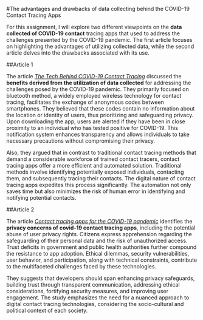 #The advantages and drawbacks of data collecting behind the COVID-19 Contact Tracing Apps

For this assignment, I will explore two different viewpoints on the **data collected of COVID-19 contact** tracing apps that used to address the challenges presented by the COVID-19 pandemic. The first article focuses on highlighting the advantages of utilizing collected data, while the second article delves into the drawbacks associated with its use.


##Article 1

The article [_The Tech Behind COVID-19 Contact Tracing_](https://www.gao.gov/blog/tech-behind-covid-19-contact-tracing) discussed the **benefits derived from the utilization of data collected** for addressing the challenges posed by the COVID-19 pandemic. They primarily focused on bluetooth method, a widely employed wireless technology for contact tracing, facilitates the exchange of anonymous codes between smartphones. They believed that these codes contain no information about the location or identity of users, thus prioritizing and safeguarding privacy. Upon downloading the app, users are alerted if they have been in close proximity to an individual who has tested positive for COVID-19. This notification system enhances transparency and allows individuals to take necessary precautions without compromising their privacy.

Also, they argued that in contrast to traditional contact tracing methods that demand a considerable workforce of trained contact tracers, contact tracing apps offer a more efficient and automated solution. Traditional methods involve identifying potentially exposed individuals, contacting them, and subsequently tracing their contacts. The digital nature of contact tracing apps expedites this process significantly. The automation not only saves time but also minimizes the risk of human error in identifying and notifying potential contacts.

##Article 2
 
The article [_Contact tracing apps for the COVID-19 pandemic_](https://www.ncbi.nlm.nih.gov/pmc/articles/PMC8042619/) identifies the **privacy concerns of covid-19 contact tracing apps**, including the potential abuse of user privacy rights. Citizens express apprehension regarding the safeguarding of their personal data and the risk of unauthorized access. Trust deficits in government and public health authorities further compound the resistance to app adoption. Ethical dilemmas, security vulnerabilities, user behavior, and participation, along with technical constraints, contribute to the multifaceted challenges faced by these technologies.

They suggests that developers should span enhancing privacy safeguards, building trust through transparent communication, addressing ethical considerations, fortifying security measures, and improving user engagement. The study emphasizes the need for a nuanced approach to digital contact tracing technologies, considering the socio-cultural and political context of each society.